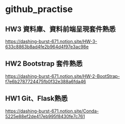 # github_practise

## HW3 資料庫、資料前端呈現套件熟悉
https://dashing-burst-671.notion.site/HW-3-633c8863b8ad4fe2b964d4f97e3ac98e

## HW2 Bootstrap 套件熟悉
https://dashing-burst-671.notion.site/HW-2-BootStrap-f7e6b2787724475fb0f32e388a6fda46

## HW1 Git、Flask熟悉
https://dashing-burst-671.notion.site/Conda-5225e88ef2de417eb995f8430fe7c761
